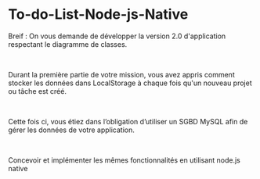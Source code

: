 # To-do-List-Node-js-Native

Breif : 
On vous demande de développer la version 2.0 d'application respectant le diagramme de classes.

​

Durant la première partie de votre mission, vous avez appris comment stocker les données dans LocalStorage à chaque fois qu'un nouveau projet ou tâche est créé.

​

Cette fois ci, vous étiez dans l’obligation d’utiliser un SGBD MySQL afin de gérer les données de votre application.

​

Concevoir et implémenter les mêmes fonctionnalités en utilisant node.js native
